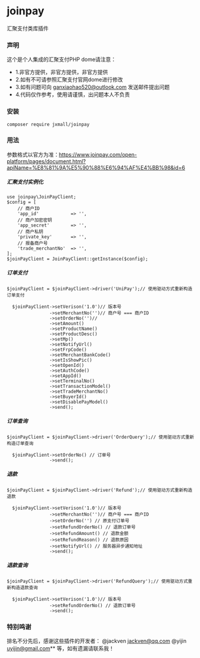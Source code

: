 # joinpay

汇聚支付类库插件

### 声明

这个是个人集成的汇聚支付PHP dome请注意：

- 1.非官方提供，非官方提供，非官方提供
- 2.如有不可请参照汇聚支付官网dome进行修改
- 3.如有问题可向 [ganxiaohao520@outlook.com](ganxiaohao520@outlook.com) 发送邮件提出问题
- 4.代码仅作参考，使用请谨慎，出问题本人不负责

### 安装

```
composer require jxmall/joinpay
```

### 用法

参数格式以官方为准：https://www.joinpay.com/open-platform/pages/document.html?apiName=%E8%81%9A%E5%90%88%E6%94%AF%E4%BB%98&id=6

##### 汇聚支付实例化

```
use joinpay\JoinPayClient;
$config = [
	// 商户ID
    'app_id'            => '',
    // 商户加密密钥
    'app_secret'        => '',
    // 商户私钥
    'private_key'       => '',
    // 报备商户号
    'trade_merchantNo'  => '',
];
$joinPayClient = JoinPayClient::getInstance($config);
```

##### 订单支付

```
$joinPayClient = $joinPayClient->driver('UniPay');// 使用驱动方式重新构造订单支付

  $joinPayClient->setVerison('1.0')// 版本号
                ->setMerchantNo('')// 商户号 === 商户ID
                ->setOrderNo('')// 
                ->setAmount()
                ->setProductName()
                ->setProductDesc()
                ->setMp()
                ->setNotifyUrl()
                ->setFrpCode()
                ->setMerchantBankCode()
                ->setIsShowPic()
                ->setOpenId()
                ->setAuthCode()
                ->setAppId()
                ->setTerminalNo()
                ->setTransactionModel()
                ->setTradeMerchantNo()
                ->setBuyerId()
                ->setDisablePayModel()
                ->send();
```

##### 订单查询

```
$joinPayClient = $joinPayClient->driver('OrderQuery');// 使用驱动方式重新构造订单查询

  $joinPayClient->setOrderNo() // 订单号
                ->send();
```

##### 退款

```
$joinPayClient = $joinPayClient->driver('Refund');// 使用驱动方式重新构造退款

  $joinPayClient->setVerison('1.0')// 版本号
                ->setMerchantNo('')// 商户号 === 商户ID
                ->setOrderNo('') // 原支付订单号
                ->setRefundOrderNo() // 退款订单号
                ->setRefundAmount() // 退款金额
                ->setRefundReason() // 退款原因
                ->setNotifyUrl() // 服务器异步通知地址
                ->send();
```

##### 退款查询

```
$joinPayClient = $joinPayClient->driver('RefundQuery');// 使用驱动方式重新构造退款查询

  $joinPayClient->setVerison('1.0')// 版本号
  				->setRefundOrderNo() // 退款订单号
                ->send();
```



### 特别鸣谢

排名不分先后，感谢这些插件的开发者： @jackven <jackven@qq.com>    @yijin <uyijin@gmail.com>** 等，如有遗漏请联系我！